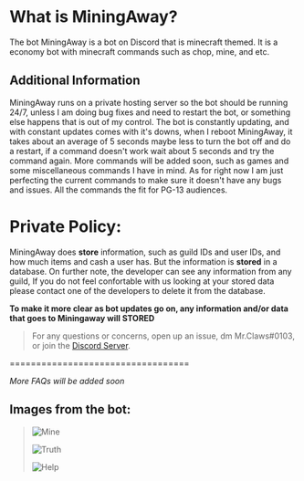 
  
# What is MiningAway?
The bot MiningAway is a bot on Discord that is minecraft themed. It is a economy bot with minecraft commands such as chop, mine, and etc.
## Additional Information
MiningAway runs on a private hosting server so the bot should be running 24/7, unless I am doing bug fixes and need to restart the bot, or something else happens that is out of my control. The bot is constantly updating, and with constant updates comes with it's downs, when I reboot MiningAway, it takes about an average of 5 seconds maybe less to turn the bot off and do a restart, if a command doesn't work wait about 5 seconds and try the command again. More commands will be added soon, such as games and some miscellaneous commands I have in mind. As for right now I am just perfecting the current commands to make sure it doesn't have any bugs and issues. All the commands the fit for PG-13 audiences.

# Private Policy:
MiningAway does **store** information, such as guild IDs and user IDs, and how much items and cash a user has. But the information is **stored** in a database.
On further note, the developer can see any information from any guild, If you do not feel confortable with us looking at your stored data please contact one of the developers to delete it from the database.

**To make it more clear as bot updates go on, any information and/or data that goes to Miningaway will STORED**

> For any questions or concerns, open up an issue, dm Mr.Claws#0103, or join the [Discord Server](https://discord.gg/URmmt4nSxv). 

==================================

*More FAQs will be added soon*

## Images from the bot:

> ![Mine](https://imgur.com/a/Q5LCXTh)
> 
> ![Truth](https://user-images.githubusercontent.com/68248147/115130460-da3fcf80-9fa4-11eb-95a7-d19b3f79f557.png)
> 
> ![Help](https://user-images.githubusercontent.com/68248147/115130501-25f27900-9fa5-11eb-9cae-90184a6ea39c.png)

